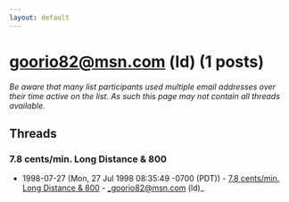 ```yaml
---
layout: default
---
```


# goorio82@msn.com (ld) (1 posts)

_Be aware that many list participants used multiple email addresses over their time active on the list. As such this page may not contain all threads available._

## Threads

### 7.8 cents/min. Long Distance & 800
+ 1998-07-27 (Mon, 27 Jul 1998 08:35:49 -0700 (PDT)) - [7.8 cents/min. Long Distance & 800](/archive/1998/07/26ec0aeb7e6780cecb4c9cf781e2d6dc77ab99cd9d83097213f4b7ee9c054d0a) - _goorio82@msn.com (ld)_

